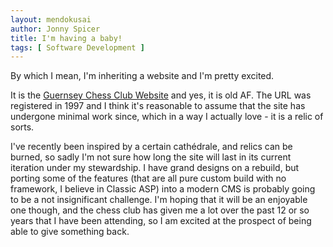```yaml
---
layout: mendokusai
author: Jonny Spicer
title: I'm having a baby!
tags: [ Software Development ]
---
```

By which I mean, I'm inheriting a website and I'm pretty excited.

It is the [Guernsey Chess Club Website](https://www.guernseychessclub.org.gg) and yes, it
is old AF. The URL was registered in 1997 and I think it's reasonable to assume
that the site has undergone minimal work since, which in a way I actually love -
it is a relic of sorts.

I've recently been inspired by a certain cathédrale, and relics can be burned,
so sadly I'm not sure how long the site will last in its current iteration under
my stewardship. I have grand designs on a rebuild, but porting some of the features
(that are all pure custom build with no framework, I believe in Classic ASP) into
a modern CMS is probably going to be a not insignificant challenge. I'm hoping
that it will be an enjoyable one though, and the chess club has given me a lot
over the past 12 or so years that I have been attending, so I am excited at the
prospect of being able to give something back.
